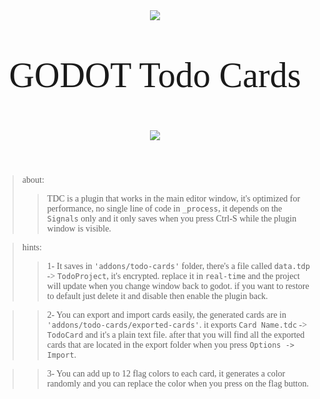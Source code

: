 <div align = "center" style="font-family:Cairo; font-size:4em;">

![](https://user-images.githubusercontent.com/53877170/148646778-d4e9ea12-cc39-4224-aa23-918ab6e30ba8.png) 
  
GODOT Todo Cards

![](https://user-images.githubusercontent.com/53877170/148647970-3dc71f7a-414f-4990-9070-da138bb24b9d.PNG)

</div>

<div style="font-family:Cairo; font-size:1em;">

> about:
>> TDC is a plugin that works in the main editor window, it's optimized for performance, no single line of code in `_process`, it depends on the `Signals` only and it only saves when you press Ctrl-S while the plugin window is visible.

> hints:
> > 1- It saves in `'addons/todo-cards'` folder, there's a file called `data.tdp` -> `TodoProject`, it's encrypted. replace it in `real-time` and the project will update when you change window back to godot. if you want to restore to default just delete it and disable then enable the plugin back.

> > 2- You can export and import cards easily, the generated cards are in `'addons/todo-cards/exported-cards'`. it exports `Card Name.tdc` -> `TodoCard` and it's a plain text file. after that you will find all the exported cards that are located in the export folder when you press `Options -> Import`.

> > 3- You can add up to 12 flag colors to each card, it generates a color randomly and you can replace the color when you press on the flag button.

</div>


